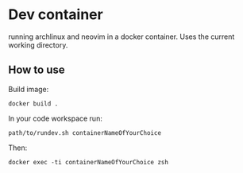 # Dev container

running archlinux and neovim in a docker container.
Uses the current working directory.

## How to use

Build image:

```
docker build .
```

In your code workspace run:

```
path/to/rundev.sh containerNameOfYourChoice
```

Then:

```
docker exec -ti containerNameOfYourChoice zsh
```
